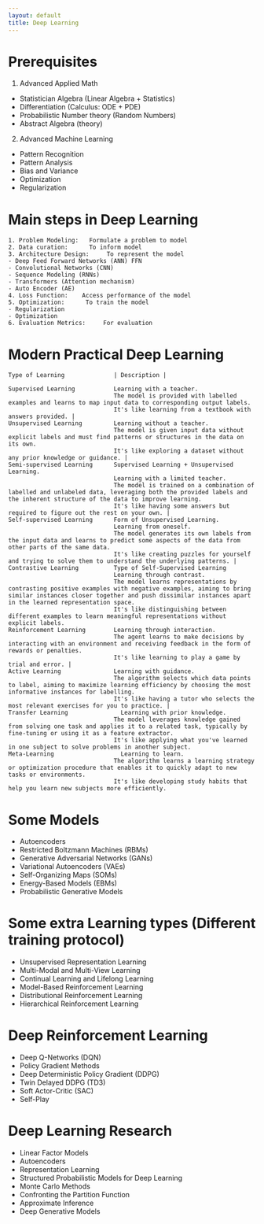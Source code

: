 ```yaml
---
layout: default
title: Deep Learning
---
```

# Prerequisites
1. Advanced Applied Math
- Statistician Algebra (Linear Algebra + Statistics)
- Differentiation (Calculus: ODE + PDE)
- Probabilistic Number theory (Random Numbers)
- Abstract Algebra (theory)
2. Advanced Machine Learning
- Pattern Recognition
- Pattern Analysis
- Bias and Variance
- Optimization
- Regularization 

# Main steps in Deep Learning 
```
1. Problem Modeling:   Formulate a problem to model
2. Data curation:      To inform model
3. Architecture Design:     To represent the model
- Deep Feed Forward Networks (ANN) FFN
- Convolutional Networks (CNN)
- Sequence Modeling (RNNs)
- Transformers (Attention mechanism)
- Auto Encoder (AE)
4. Loss Function:    Access performance of the model
5. Optimization:      To train the model
- Regularization
- Optimization
6. Evaluation Metrics:     For evaluation
```

# Modern Practical Deep Learning
```
Type of Learning              | Description |

Supervised Learning           Learning with a teacher.
                              The model is provided with labelled examples and learns to map input data to corresponding output labels.
                              It's like learning from a textbook with answers provided. |
Unsupervised Learning         Learning without a teacher.
                              The model is given input data without explicit labels and must find patterns or structures in the data on its own.
                              It's like exploring a dataset without any prior knowledge or guidance. |
Semi-supervised Learning      Supervised Learning + Unsupervised Learning.
                              Learning with a limited teacher.
                              The model is trained on a combination of labelled and unlabeled data, leveraging both the provided labels and the inherent structure of the data to improve learning.
                              It's like having some answers but required to figure out the rest on your own. |
Self-supervised Learning      Form of Unsupervised Learning.
                              Learning from oneself.
                              The model generates its own labels from the input data and learns to predict some aspects of the data from other parts of the same data.
                              It's like creating puzzles for yourself and trying to solve them to understand the underlying patterns. |
Contrastive Learning          Type of Self-Supervised Learning
                              Learning through contrast.
                              The model learns representations by contrasting positive examples with negative examples, aiming to bring similar instances closer together and push dissimilar instances apart in the learned representation space.
                              It's like distinguishing between different examples to learn meaningful representations without explicit labels.
Reinforcement Learning        Learning through interaction.
                              The agent learns to make decisions by interacting with an environment and receiving feedback in the form of rewards or penalties.
                              It's like learning to play a game by trial and error. |
Active Learning               Learning with guidance.
                              The algorithm selects which data points to label, aiming to maximize learning efficiency by choosing the most informative instances for labelling.
                              It's like having a tutor who selects the most relevant exercises for you to practice. |
Transfer Learning	            Learning with prior knowledge.
                              The model leverages knowledge gained from solving one task and applies it to a related task, typically by fine-tuning or using it as a feature extractor.
                              It's like applying what you've learned in one subject to solve problems in another subject.
Meta-Learning	                Learning to learn.
                              The algorithm learns a learning strategy or optimization procedure that enables it to quickly adapt to new tasks or environments.
                              It's like developing study habits that help you learn new subjects more efficiently.
````



# Some Models
- Autoencoders
- Restricted Boltzmann Machines (RBMs)
- Generative Adversarial Networks (GANs)
- Variational Autoencoders (VAEs)
- Self-Organizing Maps (SOMs)
- Energy-Based Models (EBMs)
- Probabilistic Generative Models

# Some extra Learning types (Different training protocol)
- Unsupervised Representation Learning
- Multi-Modal and Multi-View Learning
- Continual Learning and Lifelong Learning
- Model-Based Reinforcement Learning
- Distributional Reinforcement Learning
- Hierarchical Reinforcement Learning

# Deep Reinforcement Learning
- Deep Q-Networks (DQN)
- Policy Gradient Methods
- Deep Deterministic Policy Gradient (DDPG)
- Twin Delayed DDPG (TD3)
- Soft Actor-Critic (SAC)
- Self-Play

#  Deep Learning Research
- Linear Factor Models
- Autoencoders
- Representation Learning
- Structured Probabilistic Models for Deep Learning
- Monte Carlo Methods
- Confronting the Partition Function
- Approximate Inference
- Deep Generative Models


